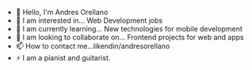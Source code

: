 - 👋 Hello, I'm Andres Orellano
- 👀 I am interested in... Web Development jobs
- 🌱 I am currently learning... New technologies for mobile development
- 💞️ I am looking to collaborate on... Frontend projects for web and apps
- 📫 How to contact me...likendin/andresorellano
- ⚡ I am a pianist and guitarist.

